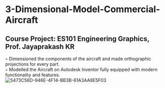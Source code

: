 # 3-Dimensional-Model-Commercial-Aircraft
## Course Project: ES101 Engineering Graphics, Prof. Jayaprakash KR
◦ Dimensioned the components of the aircraft and made orthographic projections for every part.  
◦ Modelled the Aircraft on Autodesk Inventor fully equipped with modern functionality and features.  
![5473C56D-946E-4F14-BB3B-61A3AA8E5F03](https://user-images.githubusercontent.com/96937927/236620578-48e1096c-c46d-4637-8553-88563cb86a55.jpeg)

